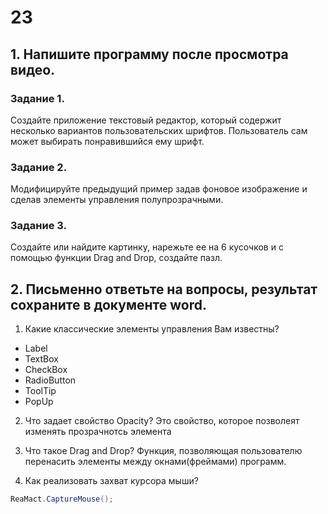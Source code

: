 # 23
## 1.	Напишите программу после просмотра видео.
### Задание 1. 
Создайте приложение текстовый редактор, который содержит несколько вариантов пользовательских шрифтов. Пользователь сам может выбирать понравившийся ему шрифт.
### Задание 2. 
Модифицируйте предыдущий пример задав фоновое изображение и сделав элементы управления полупрозрачными.
### Задание 3. 
Создайте или найдите картинку, нарежьте ее на 6 кусочков и с помощью функции Drag and Drop, создайте пазл.

## 2. Письменно ответьте на вопросы, результат сохраните в документе word.
1.	Какие классические элементы управления Вам известны? 
- Label
- TextBox
- CheckBox
- RadioButton
- ToolTip
- PopUp

2.	Что задает свойство Opacity? 
Это свойство, которое позволеят изменять прозрачнотсь элемента 

3.	Что такое Drag and Drop? 
Функция, позволяющая пользователю перенасить элементы между окнами(фреймами) программ. 

4.	Как реализовать захват курсора мыши?
```cs
ReaMact.CaptureMouse();
```